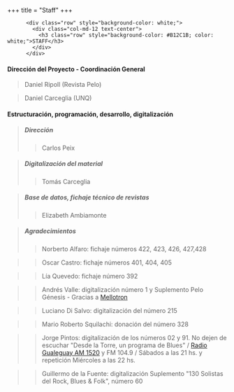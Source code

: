 +++
title = "Staff"
+++

          <div class="row" style="background-color: white;">
            <div class="col-md-12 text-center">
              <h3 class="row" style="background-color: #B12C1B; color: white;">STAFF</h3>
            </div>
          </div>

#### Dirección del Proyecto - Coordinación General
> Daniel Ripoll (Revista Pelo)

> Daniel Carceglia (UNQ)

#### Estructuración, programación, desarrollo, digitalización

> ##### **Dirección**
> > Carlos Peix

> ##### **Digitalización del material**
> > Tomás Carceglia

> ##### **Base de datos, fichaje técnico de revistas**
> > Elizabeth Ambiamonte

> ##### ***Agradecimientos*** 
> > Norberto Alfaro: fichaje números 422, 423, 426, 427,428

> > Oscar Castro: fichaje números 401, 404, 405

> > Lía Quevedo: fichaje número 392

> > Andrés Valle: digitalización número 1 y Suplemento Pelo Génesis - Gracias a <a href="http://www.mellotronweb.com.ar/" target="_blank">Mellotron</a>

> > Luciano Di Salvo: digitalización del número 215

> > Mario Roberto Squilachi: donación del número 328

> > Jorge Pintos: digitalización de los números 02 y 91.  No dejen de escuchar "Desde la Torre, un programa de Blues" / <a href="www.radiogualeguay.com.ar" target="_blank">Radio Gualeguay AM 1520</a> y FM 104.9 / Sábados a las 21 hs. y repetición Miércoles a las 22 hs.

> > Guillermo de la Fuente: digitalización Suplemento "130 Solistas del Rock, Blues & Folk",  número 60
